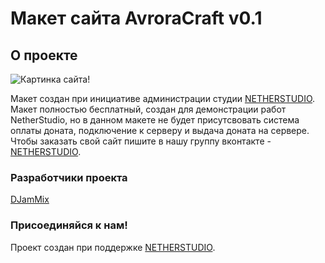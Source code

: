 # Макет сайта AvroraCraft v0.1

## О проекте
![Картинка сайта!](https://i.yapx.cc/VLGzA.png)

Макет создан при инициативе администрации студии [NETHERSTUDIO](https://vk.com/nether_studio). Макет полностью бесплатный, создан для демонстрации работ NetherStudio, но в данном макете не будет присутсвовать система оплаты доната, подключение к серверу и выдача доната на сервере. Чтобы заказать свой сайт пишите в нашу группу вконтакте - [NETHERSTUDIO](https://vk.com/nether_studio).

### Разработчики проекта
[DJamMix](https://github.com/DJamMix)

### Присоединяйся к нам!
Проект создан при поддержке [NETHERSTUDIO](https://vk.com/nether_studio).

